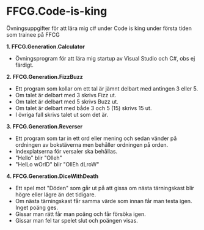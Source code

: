 ﻿# FFCG.Code-is-king
Övningsuppgifter för att lära mig c# under Code is king under första tiden som trainee på FFCG

<b>1. FFCG.Generation.Calculator</b>
- Övningsprogram för att lära mig startup av Visual Studio och C#, obs ej färdigt.

<b>2. FFCG.Generation.FizzBuzz</b>
- Ett program som kollar om ett tal är jämnt delbart med antingen 3 eller 5. 
- Om talet är delbart med 3 skrivs Fizz ut.
- Om talet är delbart med 5 skrivs Buzz ut.
- Om talet är delbart med både 3 och 5 (15) skrivs 15 ut. 
- I övriga fall skrivs talet ut som det är.

<b>3. FFCG.Generation.Reverser</b>
- Ett program som tar in ett ord eller mening och sedan vänder på ordningen av bokstäverna men behåller ordningen på orden.
- Indexplatserna för versaler ska behållas.
- "Hello" blir "Olleh"
- "HelLo wOrlD" blir "OllEh dLroW"
        
<b>4. FFCG.Generation.DiceWithDeath</b>
- Ett spel mot "Döden" som går ut på att gissa om nästa tärningskast blir högre eller lägre än det tidigare.
- Om nästa tärningskast får samma värde som innan får man testa igen. Inget poäng ges.
- Gissar man rätt får man poäng och får försöka igen.
- Gissar man fel tar spelet slut och poängen visas.